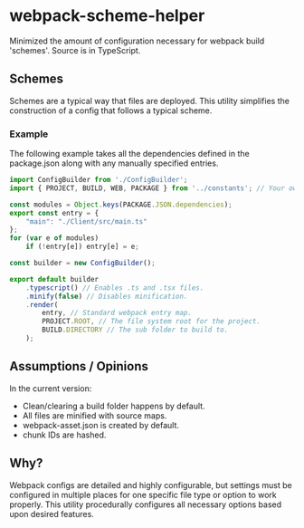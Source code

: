 # webpack-scheme-helper
Minimized the amount of configuration necessary for webpack build 'schemes'.  Source is in TypeScript.

## Schemes
Schemes are a typical way that files are deployed.  This utility simplifies the construction of a config that follows a typical scheme.

### Example

The following example takes all the dependencies defined in the package.json along with any manually specified entries.

```ts
import ConfigBuilder from './ConfigBuilder';
import { PROJECT, BUILD, WEB, PACKAGE } from '../constants'; // Your own set of constants

const modules = Object.keys(PACKAGE.JSON.dependencies);
export const entry = {
	"main": "./Client/src/main.ts"
};
for (var e of modules)
	if (!entry[e]) entry[e] = e;

const builder = new ConfigBuilder();

export default builder
	.typescript() // Enables .ts and .tsx files.
	.minify(false) // Disables minification.
	.render(
		entry, // Standard webpack entry map.
		PROJECT.ROOT, // The file system root for the project.
		BUILD.DIRECTORY // The sub folder to build to.
	);
```

## Assumptions / Opinions

In the current version:

* Clean/clearing a build folder happens by default.
* All files are minified with source maps.
* webpack-asset.json is created by default.
* chunk IDs are hashed.

## Why?

Webpack configs are detailed and highly configurable, but settings must be configured in multiple places for one specific file type or option to work properly.
This utility procedurally configures all necessary options based upon desired features.
